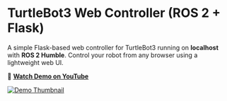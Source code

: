 # TurtleBot3 Web Controller (ROS 2 + Flask)

A simple Flask-based web controller for TurtleBot3 running on **localhost** with **ROS 2 Humble**. Control your robot from any browser using a lightweight web UI.

🎥 **[Watch Demo on YouTube](https://www.youtube.com/watch?v=yxz-K_4Kw0A)**

[![Demo Thumbnail](https://img.youtube.com/vi/yxz-K_4Kw0A/0.jpg)](https://www.youtube.com/watch?v=yxz-K_4Kw0A)

